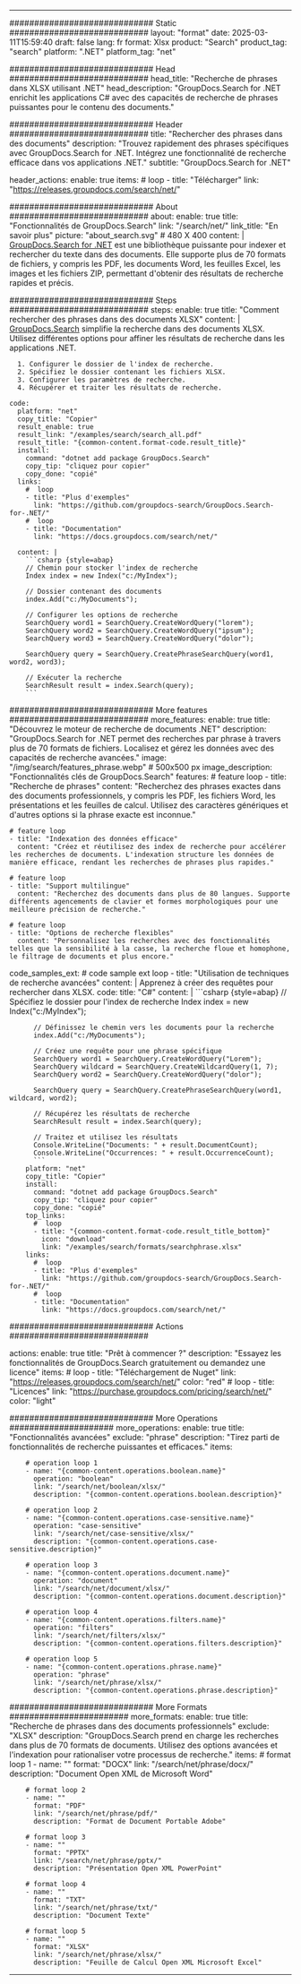 
---
############################# Static ############################
layout: "format"
date:  2025-03-11T15:59:40
draft: false
lang: fr
format: Xlsx
product: "Search"
product_tag: "search"
platform: ".NET"
platform_tag: "net"

############################# Head ############################
head_title: "Recherche de phrases dans XLSX utilisant .NET"
head_description: "GroupDocs.Search for .NET enrichit les applications C# avec des capacités de recherche de phrases puissantes pour le contenu des documents."

############################# Header ############################
title: "Rechercher des phrases dans des documents" 
description: "Trouvez rapidement des phrases spécifiques avec GroupDocs.Search for .NET. Intégrez une fonctionnalité de recherche efficace dans vos applications .NET."
subtitle: "GroupDocs.Search for .NET" 

header_actions:
  enable: true
  items:
    #  loop
    - title: "Télécharger"
      link: "https://releases.groupdocs.com/search/net/"
      
############################# About ############################
about:
    enable: true
    title: "Fonctionnalités de GroupDocs.Search"
    link: "/search/net/"
    link_title: "En savoir plus"
    picture: "about_search.svg" # 480 X 400
    content: |
       [GroupDocs.Search for .NET](/search/net/) est une bibliothèque puissante pour indexer et rechercher du texte dans des documents. Elle supporte plus de 70 formats de fichiers, y compris les PDF, les documents Word, les feuilles Excel, les images et les fichiers ZIP, permettant d'obtenir des résultats de recherche rapides et précis.

############################# Steps ############################
steps:
    enable: true
    title: "Comment rechercher des phrases dans des documents XLSX"
    content: |
      [GroupDocs.Search](/search/net/) simplifie la recherche dans des documents XLSX. Utilisez différentes options pour affiner les résultats de recherche dans les applications .NET.
      
      1. Configurer le dossier de l'index de recherche.
      2. Spécifiez le dossier contenant les fichiers XLSX.
      3. Configurer les paramètres de recherche.
      4. Récupérer et traiter les résultats de recherche.
   
    code:
      platform: "net"
      copy_title: "Copier"
      result_enable: true
      result_link: "/examples/search/search_all.pdf"
      result_title: "{common-content.format-code.result_title}"
      install:
        command: "dotnet add package GroupDocs.Search"
        copy_tip: "cliquez pour copier"
        copy_done: "copié"
      links:
        #  loop
        - title: "Plus d'exemples"
          link: "https://github.com/groupdocs-search/GroupDocs.Search-for-.NET/"
        #  loop
        - title: "Documentation"
          link: "https://docs.groupdocs.com/search/net/"
          
      content: |
        ```csharp {style=abap}
        // Chemin pour stocker l'index de recherche
        Index index = new Index("c:/MyIndex");

        // Dossier contenant des documents
        index.Add("c:/MyDocuments");

        // Configurer les options de recherche
        SearchQuery word1 = SearchQuery.CreateWordQuery("lorem");
        SearchQuery word2 = SearchQuery.CreateWordQuery("ipsum");
        SearchQuery word3 = SearchQuery.CreateWordQuery("dolor");

        SearchQuery query = SearchQuery.CreatePhraseSearchQuery(word1, word2, word3);

        // Exécuter la recherche
        SearchResult result = index.Search(query);
        ```            

############################# More features ############################
more_features:
  enable: true
  title: "Découvrez le moteur de recherche de documents .NET"
  description: "GroupDocs.Search for .NET permet des recherches par phrase à travers plus de 70 formats de fichiers. Localisez et gérez les données avec des capacités de recherche avancées."
  image: "/img/search/features_phrase.webp" # 500x500 px
  image_description: "Fonctionnalités clés de GroupDocs.Search"
  features:
    # feature loop
    - title: "Recherche de phrases"
      content: "Recherchez des phrases exactes dans des documents professionnels, y compris les PDF, les fichiers Word, les présentations et les feuilles de calcul. Utilisez des caractères génériques et d'autres options si la phrase exacte est inconnue."

    # feature loop
    - title: "Indexation des données efficace"
      content: "Créez et réutilisez des index de recherche pour accélérer les recherches de documents. L'indexation structure les données de manière efficace, rendant les recherches de phrases plus rapides."

    # feature loop
    - title: "Support multilingue"
      content: "Recherchez des documents dans plus de 80 langues. Supporte différents agencements de clavier et formes morphologiques pour une meilleure précision de recherche."

    # feature loop
    - title: "Options de recherche flexibles"
      content: "Personnalisez les recherches avec des fonctionnalités telles que la sensibilité à la casse, la recherche floue et homophone, le filtrage de documents et plus encore."
      
  code_samples_ext:
    # code sample ext loop
    - title: "Utilisation de techniques de recherche avancées"
      content: |
        Apprenez à créer des requêtes pour rechercher dans XLSX.
      code:
        title: "C#"
        content: |
          ```csharp {style=abap}
          // Spécifiez le dossier pour l'index de recherche
          Index index = new Index("c:/MyIndex");
              
          // Définissez le chemin vers les documents pour la recherche
          index.Add("c:/MyDocuments");

          // Créez une requête pour une phrase spécifique
          SearchQuery word1 = SearchQuery.CreateWordQuery("Lorem");
          SearchQuery wildcard = SearchQuery.CreateWildcardQuery(1, 7);
          SearchQuery word2 = SearchQuery.CreateWordQuery("dolor");

          SearchQuery query = SearchQuery.CreatePhraseSearchQuery(word1, wildcard, word2);

          // Récupérez les résultats de recherche
          SearchResult result = index.Search(query);
          
          // Traitez et utilisez les résultats
          Console.WriteLine("Documents: " + result.DocumentCount);
          Console.WriteLine("Occurrences: " + result.OccurrenceCount);
          ```
        platform: "net"
        copy_title: "Copier"
        install:
          command: "dotnet add package GroupDocs.Search"
          copy_tip: "cliquez pour copier"
          copy_done: "copié"
        top_links:
          #  loop
          - title: "{common-content.format-code.result_title_bottom}"
            icon: "download"
            link: "/examples/search/formats/searchphrase.xlsx"
        links:
          #  loop
          - title: "Plus d'exemples"
            link: "https://github.com/groupdocs-search/GroupDocs.Search-for-.NET/"
          #  loop
          - title: "Documentation"
            link: "https://docs.groupdocs.com/search/net/"
            

            


############################# Actions ############################

actions:
  enable: true
  title: "Prêt à commencer ?"
  description: "Essayez les fonctionnalités de GroupDocs.Search gratuitement ou demandez une licence"
  items:
    #  loop
    - title: "Téléchargement de Nuget"
      link: "https://releases.groupdocs.com/search/net/"
      color: "red"
        #  loop
    - title: "Licences"
      link: "https://purchase.groupdocs.com/pricing/search/net/"
      color: "light"


############################# More Operations #####################
more_operations:
    enable: true
    title: "Fonctionnalités avancées"
    exclude: "phrase"
    description: "Tirez parti de fonctionnalités de recherche puissantes et efficaces."
    items: 
          
        # operation loop 1
        - name: "{common-content.operations.boolean.name}"
          operation: "boolean"
          link: "/search/net/boolean/xlsx/"
          description: "{common-content.operations.boolean.description}"

        # operation loop 2
        - name: "{common-content.operations.case-sensitive.name}"
          operation: "case-sensitive"
          link: "/search/net/case-sensitive/xlsx/"
          description: "{common-content.operations.case-sensitive.description}"

        # operation loop 3
        - name: "{common-content.operations.document.name}"
          operation: "document"
          link: "/search/net/document/xlsx/"
          description: "{common-content.operations.document.description}"

        # operation loop 4
        - name: "{common-content.operations.filters.name}"
          operation: "filters"
          link: "/search/net/filters/xlsx/"
          description: "{common-content.operations.filters.description}"

        # operation loop 5
        - name: "{common-content.operations.phrase.name}"
          operation: "phrase"
          link: "/search/net/phrase/xlsx/"
          description: "{common-content.operations.phrase.description}"
          
        
          
############################# More Formats ########################
more_formats:
    enable: true
    title: "Recherche de phrases dans des documents professionnels"
    exclude: "XLSX"
    description: "GroupDocs.Search prend en charge les recherches dans plus de 70 formats de documents. Utilisez des options avancées et l'indexation pour rationaliser votre processus de recherche."
    items: 
        # format loop 1
        - name: ""
          format: "DOCX"
          link: "/search/net/phrase/docx/"
          description: "Document Open XML de Microsoft Word"
          
        # format loop 2
        - name: ""
          format: "PDF"
          link: "/search/net/phrase/pdf/"
          description: "Format de Document Portable Adobe"
          
        # format loop 3
        - name: ""
          format: "PPTX"
          link: "/search/net/phrase/pptx/"
          description: "Présentation Open XML PowerPoint"

        # format loop 4
        - name: ""
          format: "TXT"
          link: "/search/net/phrase/txt/"
          description: "Document Texte"
          
        # format loop 5
        - name: ""
          format: "XLSX"
          link: "/search/net/phrase/xlsx/"
          description: "Feuille de Calcul Open XML Microsoft Excel"
  

---